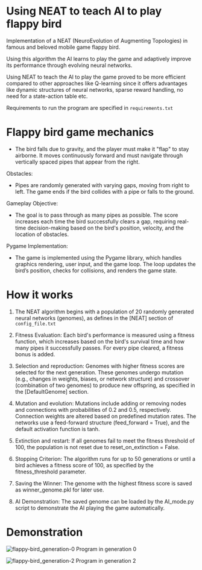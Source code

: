 # Using NEAT to teach AI to play flappy bird
Implementation of a NEAT (NeuroEvolution of Augmenting Topologies) in famous and beloved mobile game flappy bird. 

Using this algorithm the AI learns to play the game and adaptively improve its performance through evolving neural networks. 

Using NEAT to teach the AI to play the game proved to be more efficient compared to other approaches like Q-learning since it offers advantages like dynamic structures of neural networks, sparse reward handling, no need for a state-action table etc.

Requirements to run the program are specified in `requirements.txt`

# Flappy bird game mechanics
- The bird falls due to gravity, and the player must make it "flap" to stay airborne. It moves continuously forward and must navigate through vertically spaced pipes that appear from the right.

Obstacles:
- Pipes are randomly generated with varying gaps, moving from right to left. The game ends if the bird collides with a pipe or falls to the ground.

Gameplay Objective:
- The goal is to pass through as many pipes as possible. The score increases each time the bird successfully clears a gap, requiring real-time decision-making based on the bird's position, velocity, and the location of obstacles.

Pygame Implementation:
- The game is implemented using the Pygame library, which handles graphics rendering, user input, and the game loop. The loop updates the bird’s position, checks for collisions, and renders the game state.


# How it works
1. The NEAT algorithm begins with a population of 20 randomly generated neural networks (genomes), as defines in the [NEAT] section of `config_file.txt`

2. Fitness Evaluation: Each bird's performance is measured using a fitness function, which increases based on the bird's survival time and how many pipes it successfully passes. For every pipe cleared, a fitness bonus is added.

3. Selection and reproduction: Genomes with higher fitness scores are selected for the next generation. These genomes undergo mutation (e.g., changes in weights, biases, or network structure) and crossover (combination of two genomes) to produce new offspring, as specified in the [DefaultGenome] section.

4. Mutation and evolution: Mutations include adding or removing nodes and connections with probabilities of 0.2 and 0.5, respectively. Connection weights are altered based on predefined mutation rates.
The networks use a feed-forward structure (feed_forward = True), and the default activation function is tanh.

5. Extinction and restart: If all genomes fail to meet the fitness threshold of 100, the population is not reset due to reset_on_extinction = False.

6. Stopping Criterion: The algorithm runs for up to 50 generations or until a bird achieves a fitness score of 100, as specified by the fitness_threshold parameter.

7. Saving the Winner: The genome with the highest fitness score is saved as winner_genome.pkl for later use.

8. AI Demonstration: The saved genome can be loaded by the AI_mode.py script to demonstrate the AI playing the game automatically.

# Demonstration
![flappy-bird_generation-0](https://github.com/user-attachments/assets/eafdccdc-3801-4c95-a782-29f09afc019e)
Program in generation 0

![flappy-bird_generation-2](https://github.com/user-attachments/assets/524b8c9a-b254-4ed0-a63c-13dd7096cff3)
Program in generation 2





